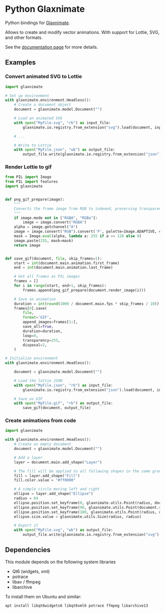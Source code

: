 Python Glaxnimate
=================

Python bindings for [Glaxnimate](https://glaxnimate.org/).

Allows to create and modify vector animations. With support for Lottie, SVG, and other formats.

See the [documentation page](https://glaxnimate.mattbas.org/contributing/scripting/) for more details.

## Examples

### Convert animated SVG to Lottie

```py
import glaxnimate

# Set up environment
with glaxnimate.environment.Headless():
    # Create a document object
    document = glaxnimate.model.Document("")

    # Load an animated SVG
    with open("MyFile.svg", "rb") as input_file:
        glaxnimate.io.registry.from_extension("svg").load(document, input_file.read())

    # ...

    # Write to Lottie
    with open("MyFile.json", "wb") as output_file:
        output_file.write(glaxnimate.io.registry.from_extension("json").save(document))
```


### Render Lottie to gif


```py
from PIL import Image
from PIL import features
import glaxnimate


def png_gif_prepare(image):
    """
    Converts the frame image from RGB to indexed, preserving transparency
    """
    if image.mode not in ["RGBA", "RGBa"]:
        image = image.convert("RGBA")
    alpha = image.getchannel("A")
    image = image.convert("RGB").convert('P', palette=Image.ADAPTIVE, colors=255)
    mask = Image.eval(alpha, lambda a: 255 if a <= 128 else 0)
    image.paste(255, mask=mask)
    return image


def save_gif(document, file, skip_frames=1):
    start = int(document.main.animation.first_frame)
    end = int(document.main.animation.last_frame)

    # Get all frames as PIL images
    frames = []
    for i in range(start, end+1, skip_frames):
        frames.append(png_gif_prepare(document.render_image(i)))

    # Save as animation
    duration = int(round(1000 / document.main.fps * skip_frames / 10)) * 10
    frames[0].save(
        file,
        format='GIF',
        append_images=frames[1:],
        save_all=True,
        duration=duration,
        loop=0,
        transparency=255,
        disposal=2,
    )

# Initialize environment
with glaxnimate.environment.Headless():

    document = glaxnimate.model.Document("")

    # Load the lottie JSON
    with open("MyFile.json", "rb") as input_file:
        glaxnimate.io.registry.from_extension("json").load(document, input_file.read())

    # Save as GIF
    with open("MyFile.gif", "rb") as output_file:
        save_gif(document, output_file)
```

### Create animations from code

```py
import glaxnimate

with glaxnimate.environment.Headless():
    # Create an empty document
    document = glaxnimate.model.Document("")

    # Add a layer
    layer = document.main.add_shape("Layer")

    # The fill will be applied to all following shapes in the same group / layer
    fill = layer.add_shape("Fill")
    fill.color.value = "#ff0000"

    # A simple circle moving left and right
    ellipse = layer.add_shape("Ellipse")
    radius = 64
    ellipse.position.set_keyframe(0, glaxnimate.utils.Point(radius, document.size.height / 2))
    ellipse.position.set_keyframe(90, glaxnimate.utils.Point(document.size.width-radius, document.size.height / 2))
    ellipse.position.set_keyframe(180, glaxnimate.utils.Point(radius, document.size.height / 2))
    ellipse.size.value = glaxnimate.utils.Size(radius, radius)

    # Export it
    with open("MyFile.svg", "wb") as output_file:
        output_file.write(glaxnimate.io.registry.from_extension("svg").save(document))
```

## Dependencies

This module depends on the following system libraries

* Qt6 (widgets, xml)
* potrace
* libav / ffmpeg
* libarchive

To install them on Ubuntu and similar:

```bash
apt install libqt6widgets6 libqt6xml6 potrace ffmpeg libarchive13
```
